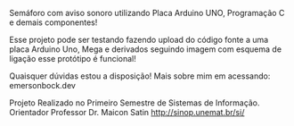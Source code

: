 Semáforo com aviso sonoro utilizando Placa Arduino UNO, Programação C e demais componentes!

Esse projeto pode ser testando fazendo upload do código fonte a uma placa Arduino Uno, Mega e derivados seguindo imagem com esquema de ligação
esse protótipo é funcional!


Quaisquer dúvidas estou a disposição!
Mais sobre mim em acessando: 
    emersonbock.dev






Projeto Realizado no Primeiro Semestre de Sistemas de Informação.
Orientador Professor Dr. Maicon Satin
http://sinop.unemat.br/si/


